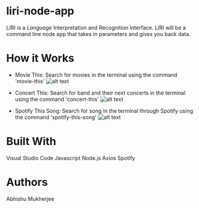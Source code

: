 # liri-node-app
LIRI is a _Language_ Interpretation and Recognition Interface. LIRI will be a command line node app that takes in parameters and gives you back data.

# How it Works
* Movie This:
Search for movies in the terminal using the command 'movie-this'
![alt text](https://i.imgur.com/LL4AQXl.jpg)

* Concert This:
Search for band and their next concerts in the terminal using the command 'concert-this'
![alt text](https://i.imgur.com/2rjUla6.jpg)

* Spotify This Song:
Search for song in the terminal through Spotify using the command 'spotify-this-song'
![alt text](https://i.imgur.com/EKPDAYs.jpg)

# Built With 
Visual Studio Code 
Javascript
Node.js
Axios
Spotify

# Authors 
Abhishu Mukherjee
